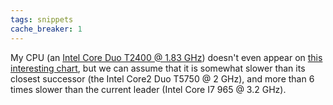 ```yaml
---
tags: snippets
cache_breaker: 1
---
```


My CPU (an [Intel Core Duo T2400 @ 1.83 GHz](http://www.everymac.com/systems/apple/imac/stats/imac_cd_1.83_17.html)) doesn't even appear on [this interesting chart](http://www.cpubenchmark.net/common_cpus.html), but we can assume that it is somewhat slower than its closest successor (the Intel Core2 Duo T5750 @ 2 GHz), and more than 6 times slower than the current leader (Intel Core I7 965 @ 3.2 GHz).
